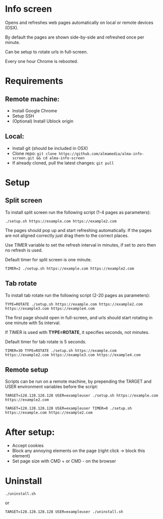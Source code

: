 # Info screen
Opens and refreshes web pages automatically on local or remote devices (OSX).

By default the pages are shown side-by-side and refreshed once per minute.

Can be setup to rotate urls in full-screen.

Every one hour Chrome is rebooted.

# Requirements
## Remote machine:
* Install Google Chrome
* Setup SSH
* (Optional) Install Ublock origin

## Local:
* Install git (should be included in OSX)
* Clone repo: `git clone https://github.com/almamedia/alma-info-screen.git && cd alma-info-screen`
* If already cloned, pull the latest changes: `git pull`

# Setup
## Split screen
To install split screen run the following script (1-4 pages as parameters):

`./setup.sh https://example.com https://example2.com`

The pages should pop up and start refreshing automatically.
If the pages are not aligned correctly just drag them to the correct places.

Use TIMER variable to set the refresh interval in minutes, if set to zero then no refresh is used.

Default timer for split screen is one minute.

`TIMER=2 ./setup.sh https://example.com https://example2.com`

## Tab rotate
To install tab rotate run the following script (2-20 pages as parameters):

`TYPE=ROTATE ./setup.sh https://example.com https://example2.com https://example3.com https://example4.com`

The first page should open in full-screen, and urls should start rotating in one minute with 5s interval.

If TIMER is used with **TYPE=ROTATE**, it specifies seconds, not minutes.

Default timer for tab rotate is 5 seconds.

`TIMER=30 TYPE=ROTATE ./setup.sh https://example.com https://example2.com https://example3.com https://example4.com`

## Remote setup

Scripts can be run on a remote machine, by prepending the TARGET and USER environment variables before the script:

`TARGET=128.128.128.128 USER=exampleuser ./setup.sh https://example.com https://example2.com`

`TARGET=128.128.128.128 USER=exampleuser TIMER=0 ./setup.sh https://example.com https://example2.com`

# After setup:
* Accept cookies
* Block any annoying elements on the page (right click -> block this element)
* Set page size with CMD + or CMD - on the browser

# Uninstall

`./uninstall.sh`

or

`TARGET=128.128.128.128 USER=exampleuser ./uninstall.sh`
